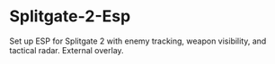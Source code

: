 # Splitgate-2-Esp
Set up ESP for Splitgate 2 with enemy tracking, weapon visibility, and tactical radar. External overlay.
